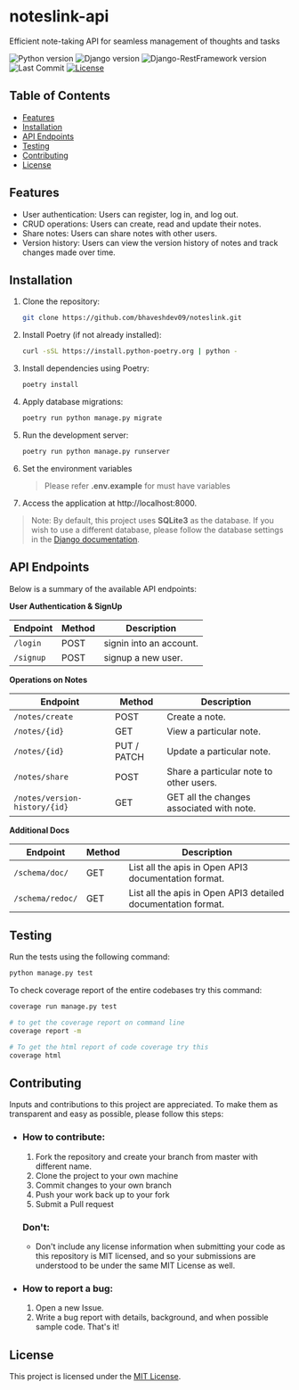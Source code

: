# noteslink-api

Efficient note-taking API for seamless management of thoughts and tasks

![Python version](https://img.shields.io/badge/Python-3.10.8-4c566a?logo=python&&longCache=true&logoColor=white&colorB=pink&style=flat-square&colorA=4c566a) ![Django version](https://img.shields.io/badge/Django-4.2.8-4c566a?logo=django&&longCache=truelogoColor=white&colorB=pink&style=flat-square&colorA=4c566a) ![Django-RestFramework version](https://img.shields.io/badge/Django_Rest_Framework-3.14.0-red.svg?longCache=true&style=flat-square&logo=django&logoColor=white&colorA=4c566a&colorB=pink)  ![Last Commit](https://img.shields.io/github/last-commit/bhaveshdev09/noteslink/master?&&longCache=true&logoColor=white&colorB=green&style=flat-square&colorA=4c566a) [![License](https://img.shields.io/badge/license-MIT-blue.svg)](https://opensource.org/licenses/MIT)

## Table of Contents

- [Features](#features)
- [Installation](#installation)
- [API Endpoints](#api-endpoints)
- [Testing](#testing)
- [Contributing](#contributing)
- [License](#license)

## Features

* User authentication: Users can register, log in, and log out.
* CRUD operations: Users can create, read and update their notes.
* Share notes: Users can share notes with other users.
* Version history: Users can view the version history of notes and track changes made over time.

## Installation

1. Clone the repository:

   ```bash
   git clone https://github.com/bhaveshdev09/noteslink.git
   ```
2. Install Poetry (if not already installed):

   ```bash
   curl -sSL https://install.python-poetry.org | python -
   ```
3. Install dependencies using Poetry:

   ```bash
   poetry install
   ```
4. Apply database migrations:

   ```bash
   poetry run python manage.py migrate
   ```
5. Run the development server:

   ```bash
   poetry run python manage.py runserver
   ```
6. Set the environment variables

   > Please refer **.env.example** for must have variables
   >
7. Access the application at http://localhost:8000.

> Note: By default, this project uses **SQLite3** as the database. If you wish to use a different database, please follow the database settings in the [Django documentation](https://docs.djangoproject.com/en/4.2/ref/settings/).


## API Endpoints

Below is a summary of the available API endpoints:

**User Authentication & SignUp**

| Endpoint    | Method | Description             |
| :---------- | ------ | ----------------------- |
| `/login`  | POST   | signin into an account. |
| `/signup` | POST   | signup a new user.     |

**Operations on Notes**

| Endpoint                        | Method      | Description                                |
| ------------------------------- | ----------- | ------------------------------------------ |
| `/notes/create`               | POST        | Create a note.                             |
| `/notes/{id}`                 | GET         | View a particular note.                    |
| `/notes/{id}`                 | PUT / PATCH | Update a particular note.                 |
| `/notes/share`                | POST        | Share a particular note to other users. |
| `/notes/version-history/{id}` | GET         | GET all the changes associated with note.  |

**Additional Docs**

| Endpoint           | Method | Description                                                   |
| ------------------ | ------ | ------------------------------------------------------------- |
| `/schema/doc/`   | GET    | List all the apis in Open API3 documentation format.          |
| `/schema/redoc/` | GET    | List all the apis in Open API3 detailed documentation format. |

## Testing

Run the tests using the following command:

```bash
python manage.py test
```

To check coverage report of the entire codebases try this command:

```bash
coverage run manage.py test

# to get the coverage report on command line
coverage report -m

# To get the html report of code coverage try this
coverage html
```

## Contributing

Inputs and contributions to this project are appreciated. To make them as transparent and easy as possible, please follow this steps:

- ### How to contribute:


  1. Fork the repository and create your branch from master with different name.
  2. Clone the project to your own machine
  3. Commit changes to your own branch
  4. Push your work back up to your fork
  5. Submit a Pull request

  ### Don't:

  - Don't include any license information when submitting your code as this repository is MIT licensed, and so your submissions are understood to be under the same MIT License as well.
- ### How to report a bug:


  1. Open a new Issue.
  2. Write a bug report with details, background, and when possible sample code. That's it!

## License

This project is licensed under the [MIT License](https://opensource.org/licenses/MIT).

